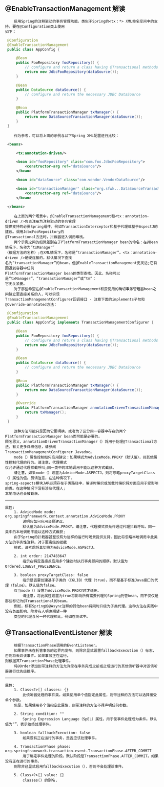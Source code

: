 
## @EnableTransactionManagement 解读
		启用Spring的注释驱动的事务管理功能，类似于Spring的<tx：*> XML命名空间中的支持。要在@Configuration类上使用
    如下：
```java
 @Configuration
 @EnableTransactionManagement
 public class AppConfig {

     @Bean
     public FooRepository fooRepository() {
         // configure and return a class having @Transactional methods
         return new JdbcFooRepository(dataSource());
     }

     @Bean
     public DataSource dataSource() {
         // configure and return the necessary JDBC DataSource
     }

     @Bean
     public PlatformTransactionManager txManager() {
         return new DataSourceTransactionManager(dataSource());
     }
 }
```
		作为参考，可以将上面的示例与以下Spring XML配置进行比较：
```xml
 <beans>

     <tx:annotation-driven/>

     <bean id="fooRepository" class="com.foo.JdbcFooRepository">
         <constructor-arg ref="dataSource"/>
     </bean>

     <bean id="dataSource" class="com.vendor.VendorDataSource"/>

     <bean id="transactionManager" class="org.sfwk...DataSourceTransactionManager">
         <constructor-arg ref="dataSource"/>
     </bean>

 </beans>
```
		在上面的两个场景中，@EnableTransactionManagement和<tx：annotation-driven />负责注册为注释驱动的事务管理
    提供支持的必要Spring组件，例如TransactionInterceptor和基于代理或基于AspectJ的建议。调用JdbcFooRepository的
    @Transactional方法时，拦截器进入调用堆栈。
		两个示例之间的细微差别在于PlatformTransactionManager bean的命名：在@Bean情况下，名称为“txManager”
    （根据方法的名称）;在XML情况下，名称是“transactionManager”。<tx：annotation-driven />是硬连接的，默认情况下查找
    名为“transactionManager”的bean，但@EnableTransactionManagement更灵活;它将回退到容器中任何
    PlatformTransactionManager bean的类型查找。因此，名称可以是“txManager”，“transactionManager”或“tm”：
    它无关紧要。
		对于那些希望在@EnableTransactionManagement和要使用的确切事务管理器bean之间建立更直接关系的人，可以实现
    TransactionManagementConfigurer回调接口 - 注意下面的implements子句和@Override-annotated方法：
```java
 @Configuration
 @EnableTransactionManagement
 public class AppConfig implements TransactionManagementConfigurer {

     @Bean
     public FooRepository fooRepository() {
         // configure and return a class having @Transactional methods
         return new JdbcFooRepository(dataSource());
     }

     @Bean
     public DataSource dataSource() {
         // configure and return the necessary JDBC DataSource
     }

     @Bean
     public PlatformTransactionManager txManager() {
         return new DataSourceTransactionManager(dataSource());
     }

     @Override
     public PlatformTransactionManager annotationDrivenTransactionManager() {
         return txManager();
     }
 }
```
		这种方法可能只是因为它更明确，或者为了区分同一容器中存在的两个PlatformTransactionManager bean而可能是必要的。
    顾名思义，annotationDrivenTransactionManager（）将用于处理@Transactional方法。有关更多详细信息，请参阅
    TransactionManagementConfigurer Javadoc。
		mode（）属性控制如何应用建议：如果模式为AdviceMode.PROXY（默认值），则其他属性控制代理的行为。请注意，代理模式
    仅允许通过代理拦截呼叫;同一类中的本地调用不能以这种方式截获。
		请注意，如果mode（）设置为AdviceMode.ASPECTJ，则将忽略proxyTargetClass（）属性的值。另请注意，在这种情况下，
    spring-aspects模块JAR必须存在于类路径中，编译时编织或加载时编织将方面应用于受影响的类。在这种情况下没有涉及代理人;
    本地电话也会被截获。
---
	属性:
    	1. AdviceMode mode: org.springframework.context.annotation.AdviceMode.PROXY
			说明应如何应用交易建议。
            默认值为AdviceMode.PROXY。请注意，代理模式仅允许通过代理拦截呼叫。同一类中的本地调用不能以这种方式截获;
        由于Spring的拦截器甚至没有为这样的运行时场景提供支持，因此将忽略本地调用中此类方法的事务性注释。对于更高级的拦截
        模式，请考虑将其切换为AdviceMode.ASPECTJ。

		2. int order: 2147483647
			指示在特定连接点应用多个建议时执行事务顾问的顺序。默认值为Ordered.LOWEST_PRECEDENCE。

		3. boolean proxyTargetClass: false
			指示是否要创建基于子类的（CGLIB）代理（true），而不是基于标准Java接口的代理（false）。默认值为false。
        仅当mode（）设置为AdviceMode.PROXY时才适用。
        	请注意，将此属性设置为true将影响所有需要代理的Spring托管bean，而不仅仅是那些标记为@Transactional的bean。
        例如，标有Spring的@Async注释的其他bean将同时升级为子类代理。这种方法在实践中没有负面影响，除非有人明确期望一种
        类型的代理与另一种代理相比，例如在测试中。
## @TransactionalEventListener 解读
		根据TransactionPhase调用的EventListener。
        如果事件未在托管事务的边界内发布，则除非显式设置fallbackExecution（）标志，否则将丢弃该事件。如果事务正在运行，
    则根据其TransactionPhase处理事件。
		将@Order添加到带注释的方法允许您在事务完成之前或之后运行的其他侦听器中对该侦听器进行优先级排序。
---
	属性:
    	1. Class<?>[] classes: {}
			此侦听器处理的事件类。如果使用单个值指定此属性，则带注释的方法可以选择接受单个参数。
        但是，如果使用多个值指定此属性，则带注释的方法不得声明任何参数。

		2. String condition: ""
			Spring Expression Language（SpEL）属性，用于使事件处理成为条件。默认值为“”，表示始终处理事件。

		3. boolean fallbackExecution: false
			如果没有正在运行的事务，是否应该处理事件。

		4. TransactionPhase phase: org.springframework.transaction.event.TransactionPhase.AFTER_COMMIT
			用于绑定事件处理的阶段。默认阶段是TransactionPhase.AFTER_COMMIT。如果没有正在进行的事务，
        则除非已显式启用fallbackExecution（），否则不会处理该事件。

		5. Class<?>[] value: {}
			classes() 的别名.